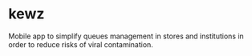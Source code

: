 # kewz
Mobile app to simplify queues management in stores and institutions in order to reduce risks of viral contamination.
